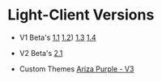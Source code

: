 # Light-Client Versions
- V1 Beta's
  [1.1](https://drive.google.com/file/d/1x2-4CPlMf7CwWDPO3Vl5HCkJlFyVtdFN/view?usp=sharing) [1.2](https://drive.google.com/file/d/1-mA-aaNdllfqB96JjB0Ocb7v1i06ZjgN/view?usp=sharing)) [1.3](https://drive.google.com/file/d/1_jQlaDeRvZHGWE_diFDgjghGY-Ss-5RJ/view?usp=sharing) [1.4](https://drive.google.com/file/d/1e4dDm6pbejfghUBQUAC3QTTCZ0kmOvF7/view?usp=drive_link)

- V2 Beta's
  [2.1](https://cdn.discordapp.com/attachments/1052316152912695317/1095017529568661554/Light-Client-v2-Beta1.0.mcpack)

- Custom Themes
  [Ariza Purple - V3](https://example.com)
